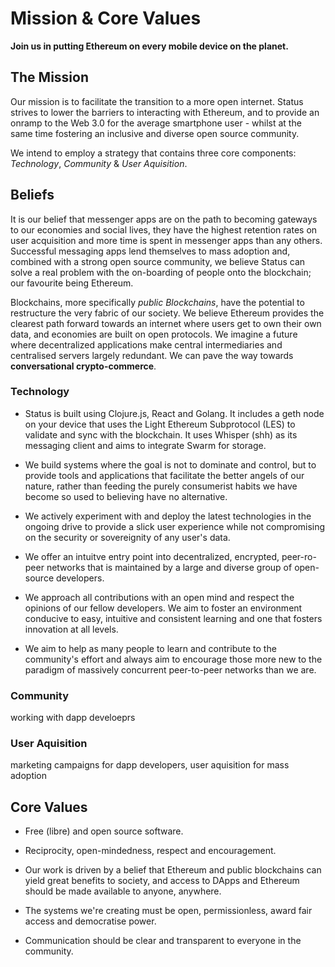 # Mission & Core Values

**Join us in putting Ethereum on every mobile device on the planet.**  

## The Mission

Our mission is to facilitate the transition to a more open internet. Status strives to lower the barriers to interacting with Ethereum, and to provide an onramp to the Web 3.0 for the average smartphone user - whilst at the same time fostering an inclusive and diverse open source community.

We intend to employ a strategy that contains three core components: *Technology*, *Community* & *User Aquisition*.

## Beliefs

It is our belief that messenger apps are on the path to becoming gateways to our economies and social lives, they have the highest retention rates on user acquisition and more time is spent in messenger apps than any others. Successful messaging apps lend themselves to mass adoption and, combined with a strong open source community, we believe Status can solve a real problem with the on-boarding of people onto the blockchain; our favourite being Ethereum.  

Blockchains, more specifically *public Blockchains*, have the potential to restructure the very fabric of our society. We believe Ethereum provides the clearest path forward towards an internet where users get to own their own data, and economies are built on open protocols. We imagine a future where decentralized applications make central intermediaries and centralised servers largely redundant. We can pave the way towards **conversational crypto-commerce**.

### Technology

- Status is built using Clojure.js, React and Golang. It includes a geth node on your device that uses the Light Ethereum Subprotocol (LES) to validate and sync with the blockchain. It uses Whisper (shh) as its messaging client and aims to integrate Swarm for storage.

- We build systems where the goal is not to dominate and control, but to provide tools and applications that facilitate the better angels of our nature, rather than feeding the purely consumerist habits we have become so used to believing have no alternative.  

- We actively experiment with and deploy the latest technologies in the ongoing drive to provide a slick user experience while not compromising on the security or sovereignity of any user's data.

- We offer an intuitve entry point into decentralized, encrypted, peer-ro-peer networks that is maintained by a large and diverse group of open-source developers.

- We approach all contributions with an open mind and respect the opinions of our fellow developers. We aim to foster an environment conducive to easy, intuitive and consistent learning and one that fosters innovation at all levels.

- We aim to help as many people to learn and contribute to the community's effort and always aim to encourage those more new to the paradigm of massively concurrent peer-to-peer networks than we are.

### Community

working with dapp develoeprs

### User Aquisition

marketing campaigns for dapp developers, user aquisition for mass adoption

## Core Values

- Free (libre) and open source software.

- Reciprocity, open-mindedness, respect and encouragement.

- Our work is driven by a belief that Ethereum and public blockchains can yield great benefits to society, and access to DApps and Ethereum should be made available to anyone, anywhere.

- The systems we're creating must be open, permissionless, award fair access and democratise power.

- Communication should be clear and transparent to everyone in the community.

